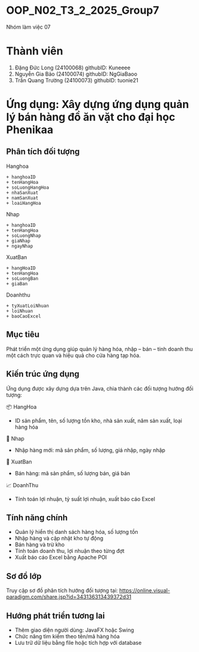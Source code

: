 # OOP_N02_T3_2_2025_Group7
Nhóm làm việc 07
# Thành viên
 1. Đặng Đức Long (24100068) githubID: Kuneeee
 2. Nguyễn Gia Bảo (24100074) githubID: NgGiaBaoo
 3. Trần Quang Trường (24100073) githubID: tuonie21
# Ứng dụng: Xây dựng ứng dụng quản lý bán hàng đồ ăn vặt cho đại học Phenikaa

## Phân tích đối tượng

Hanghoa
```
+ hanghoaID
+ tenHangHoa
+ soLuongHangHoa
+ nhaSanXuat
+ namSanXuat
+ loaiHangHoa

```

Nhap
```
+ hanghoaID
+ tenHangHoa
+ soLuongNhap
+ giaNhap
+ ngayNhap

```
XuatBan
```
+ hangHoaID
+ tenHangHoa
+ soLuongBan
+ giaBan

```
Doanhthu
```
+ tyXuatLoiNhuan
+ loiNhuan
+ baoCaoExcel
```
## Mục tiêu
 Phát triển một ứng dụng giúp quản lý hàng hóa, nhập – bán – tính doanh thu một cách trực quan và hiệu quả cho cửa hàng tạp hóa.

## Kiến trúc ứng dụng
 Ứng dụng được xây dựng dựa trên Java, chia thành các đối tượng hướng đối tượng:

 📦 HangHoa
- ID sản phẩm, tên, số lượng tồn kho, nhà sản xuất, năm sản xuất, loại hàng hóa

 📝 Nhap
- Nhập hàng mới: mã sản phẩm, số lượng, giá nhập, ngày nhập

 🛒 XuatBan
- Bán hàng: mã sản phẩm, số lượng bán, giá bán

 📈 DoanhThu
- Tính toán lợi nhuận, tỷ suất lợi nhuận, xuất báo cáo Excel

## Tính năng chính
- Quản lý hiển thị danh sách hàng hóa, số lượng tồn
- Nhập hàng và cập nhật kho tự động
- Bán hàng và trừ kho
- Tính toán doanh thu, lợi nhuận theo từng đợt
- Xuất báo cáo Excel bằng Apache POI

## Sơ đồ lớp
 Truy cập sơ đồ phân tích hướng đối tượng tại: https://online.visual-paradigm.com/share.jsp?id=343136313439372d31

## Hướng phát triển tương lai
- Thêm giao diện người dùng: JavaFX hoặc Swing
- Chức năng tìm kiếm theo tên/mã hàng hóa
- Lưu trữ dữ liệu bằng file hoặc tích hợp với database
